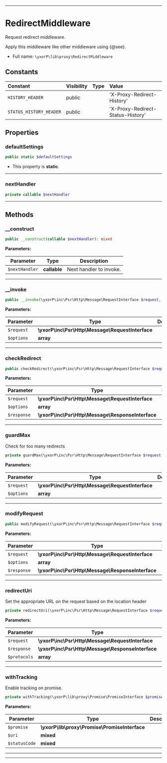 ***

# RedirectMiddleware

Request redirect middleware.

Apply this middleware like other middleware using
{@see}.

* Full name: `\yxorP\lib\proxy\RedirectMiddleware`


## Constants

| Constant | Visibility | Type | Value |
|:---------|:-----------|:-----|:------|
|`HISTORY_HEADER`|public| |&#039;X-Proxy-Redirect-History&#039;|
|`STATUS_HISTORY_HEADER`|public| |&#039;X-Proxy-Redirect-Status-History&#039;|

## Properties


### defaultSettings



```php
public static $defaultSettings
```



* This property is **static**.


***

### nextHandler



```php
private callable $nextHandler
```






***

## Methods


### __construct



```php
public __construct(callable $nextHandler): mixed
```








**Parameters:**

| Parameter | Type | Description |
|-----------|------|-------------|
| `$nextHandler` | **callable** | Next handler to invoke. |




***

### __invoke



```php
public __invoke(\yxorP\inc\Psr\Http\Message\RequestInterface $request, array $options): \yxorP\lib\proxy\Promise\PromiseInterface
```








**Parameters:**

| Parameter | Type | Description |
|-----------|------|-------------|
| `$request` | **\yxorP\inc\Psr\Http\Message\RequestInterface** |  |
| `$options` | **array** |  |




***

### checkRedirect



```php
public checkRedirect(\yxorP\inc\Psr\Http\Message\RequestInterface $request, array $options, \yxorP\inc\Psr\Http\Message\ResponseInterface $response): \yxorP\inc\Psr\Http\Message\ResponseInterface|\yxorP\lib\proxy\Promise\PromiseInterface
```








**Parameters:**

| Parameter | Type | Description |
|-----------|------|-------------|
| `$request` | **\yxorP\inc\Psr\Http\Message\RequestInterface** |  |
| `$options` | **array** |  |
| `$response` | **\yxorP\inc\Psr\Http\Message\ResponseInterface** |  |




***

### guardMax

Check for too many redirects

```php
private guardMax(\yxorP\inc\Psr\Http\Message\RequestInterface $request, array& $options): void
```








**Parameters:**

| Parameter | Type | Description |
|-----------|------|-------------|
| `$request` | **\yxorP\inc\Psr\Http\Message\RequestInterface** |  |
| `$options` | **array** |  |




***

### modifyRequest



```php
public modifyRequest(\yxorP\inc\Psr\Http\Message\RequestInterface $request, array $options, \yxorP\inc\Psr\Http\Message\ResponseInterface $response): \yxorP\inc\Psr\Http\Message\RequestInterface
```








**Parameters:**

| Parameter | Type | Description |
|-----------|------|-------------|
| `$request` | **\yxorP\inc\Psr\Http\Message\RequestInterface** |  |
| `$options` | **array** |  |
| `$response` | **\yxorP\inc\Psr\Http\Message\ResponseInterface** |  |




***

### redirectUri

Set the appropriate URL on the request based on the location header

```php
private redirectUri(\yxorP\inc\Psr\Http\Message\RequestInterface $request, \yxorP\inc\Psr\Http\Message\ResponseInterface $response, array $protocols): \yxorP\inc\Psr\Http\Message\UriInterface
```








**Parameters:**

| Parameter | Type | Description |
|-----------|------|-------------|
| `$request` | **\yxorP\inc\Psr\Http\Message\RequestInterface** |  |
| `$response` | **\yxorP\inc\Psr\Http\Message\ResponseInterface** |  |
| `$protocols` | **array** |  |




***

### withTracking

Enable tracking on promise.

```php
private withTracking(\yxorP\lib\proxy\Promise\PromiseInterface $promise, mixed $uri, mixed $statusCode): \yxorP\lib\proxy\Promise\PromiseInterface
```








**Parameters:**

| Parameter | Type | Description |
|-----------|------|-------------|
| `$promise` | **\yxorP\lib\proxy\Promise\PromiseInterface** |  |
| `$uri` | **mixed** |  |
| `$statusCode` | **mixed** |  |




***


***

